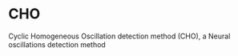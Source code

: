 # CHO 
Cyclic Homogeneous Oscillation detection method (CHO), a Neural oscillations detection method
